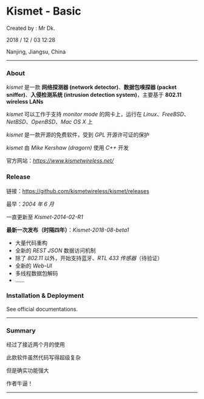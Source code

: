 # Kismet - Basic

Created by : Mr Dk.

2018 / 12 / 03 12:28

Nanjing, Jiangsu, China

---

### About

_kismet_ 是一款 __网络探测器 (network detector)__、__数据包嗅探器 (packet sniffer)__、__入侵检测系统 (intrusion detection system)__，主要基于 __802.11 wireless LANs__

_kismet_ 可以工作于支持 _monitor mode_ 的网卡上，运行在 _Linux_、_FreeBSD_、_NetBSD_、_OpenBSD_、_Mac OS X_ 上

_kismet_ 是一款开源的免费软件，受到 _GPL_ 开源许可证的保护

_kismet_ 由 _Mike Kershaw (dragorn)_ 使用 _C++_ 开发

官方网站：_https://www.kismetwireless.net/_

### Release

链接：https://github.com/kismetwireless/kismet/releases

最早：_2004 年 6 月_

一直更新至 _Kismet-2014-02-R1_

__最新一次发布（时隔四年）__：_Kismet-2018-08-beta1_

* 大量代码重构
* 全新的 _REST_ _JSON_ 数据访问机制
* 除了 _802.11_ 以外，开始支持蓝牙、_RTL 433 传感器_（待验证）
* 全新的 _Web-UI_
* 多线程数据包解码
* ......

### Installation & Deployment

See official documentations.

---

### Summary

经过了接近两个月的使用

此款软件虽然代码写得超级复杂

但是确实功能强大

作者牛逼！

---

